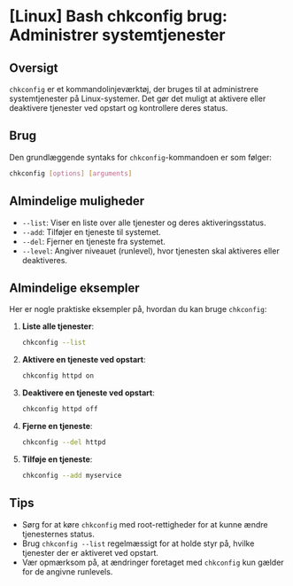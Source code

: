 # [Linux] Bash chkconfig brug: Administrer systemtjenester

## Oversigt
`chkconfig` er et kommandolinjeværktøj, der bruges til at administrere systemtjenester på Linux-systemer. Det gør det muligt at aktivere eller deaktivere tjenester ved opstart og kontrollere deres status.

## Brug
Den grundlæggende syntaks for `chkconfig`-kommandoen er som følger:

```bash
chkconfig [options] [arguments]
```

## Almindelige muligheder
- `--list`: Viser en liste over alle tjenester og deres aktiveringsstatus.
- `--add`: Tilføjer en tjeneste til systemet.
- `--del`: Fjerner en tjeneste fra systemet.
- `--level`: Angiver niveauet (runlevel), hvor tjenesten skal aktiveres eller deaktiveres.

## Almindelige eksempler
Her er nogle praktiske eksempler på, hvordan du kan bruge `chkconfig`:

1. **Liste alle tjenester**:
   ```bash
   chkconfig --list
   ```

2. **Aktivere en tjeneste ved opstart**:
   ```bash
   chkconfig httpd on
   ```

3. **Deaktivere en tjeneste ved opstart**:
   ```bash
   chkconfig httpd off
   ```

4. **Fjerne en tjeneste**:
   ```bash
   chkconfig --del httpd
   ```

5. **Tilføje en tjeneste**:
   ```bash
   chkconfig --add myservice
   ```

## Tips
- Sørg for at køre `chkconfig` med root-rettigheder for at kunne ændre tjenesternes status.
- Brug `chkconfig --list` regelmæssigt for at holde styr på, hvilke tjenester der er aktiveret ved opstart.
- Vær opmærksom på, at ændringer foretaget med `chkconfig` kun gælder for de angivne runlevels.